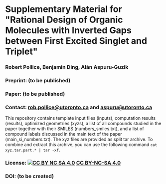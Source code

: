 # Supplementary Material for "Rational Design of Organic Molecules with Inverted Gaps between First Excited Singlet and Triplet"
### Robert Pollice, Benjamin Ding, Alán Aspuru-Guzik
### Preprint: (to be published)
### Paper: (to be published)
### Contact: rob.pollice@utoronto.ca and aspuru@utoronto.ca

This repository contains template input files (inputs), computation results (results), optimized geometries (xyzs), a list of all compounds studied in the paper together with their SMILES (numbers_smiles.txt), and a list of compound labels discussed in the main text of the paper (main_si_numbers.txt). The xyz files are provided as split tar archive. To combine and extract this archive, you can use the following command `cat xyz.tar.part.* | tar -xf`.

### License: [![CC BY NC SA 4.0][cc-by-nc-sa-button]][cc-by-nc-sa] [CC BY-NC-SA 4.0][cc-by-nc-sa]

[cc-by-nc-sa]: https://creativecommons.org/licenses/by-nc-sa/4.0/
[cc-by-nc-sa-button]: https://i.creativecommons.org/l/by-nc-sa/4.0/88x31.png

### DOI: (to be created)
